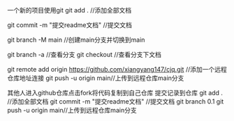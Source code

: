 一个新的项目使用git
git add . //添加全部文档

git commit -m "提交readme文档" //提交文档

git branch -M main //创建main分支并切换到main

git branch -a //查看分支
git checkout //查看分支下文档

git remote add origin https://github.com/xiangyang147/cjq.git //添加一个远程仓库地址连接
git push -u origin main//上传到远程仓库main分支 

其他人进入github仓库点击fork将代码复制到自己仓库
提交记录到仓库
git add . //添加全部文档
git commit -m "提交readme文档" //提交文档
git branch 0.1
git push -u origin main//上传到远程仓库main分支
